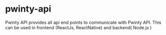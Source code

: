 # pwinty-api
Pwinty API provides all api end points to communicate with Pwinty API. This can be used in frontend (ReactJs, ReactNative) and backend( Node.js )
